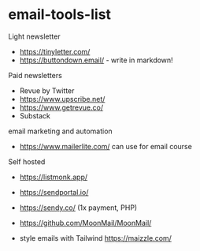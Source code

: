 # email-tools-list

Light newsletter

- https://tinyletter.com/
- https://buttondown.email/ - write in markdown!

Paid newsletters

- Revue by Twitter
- https://www.upscribe.net/
- https://www.getrevue.co/
- Substack

email marketing and automation

- https://www.mailerlite.com/ can use for email course

Self hosted

- https://listmonk.app/
- https://sendportal.io/
- https://sendy.co/ (1x payment, PHP)
- https://github.com/MoonMail/MoonMail/


- style emails with Tailwind https://maizzle.com/